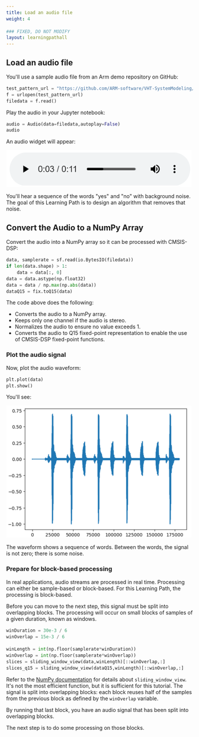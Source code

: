 ```yaml
---
title: Load an audio file
weight: 4

### FIXED, DO NOT MODIFY
layout: learningpathall
---
```


## Load an audio file

You'll use a sample audio file from an Arm demo repository on GitHub:

```python
test_pattern_url = "https://github.com/ARM-software/VHT-SystemModeling/blob/main/EchoCanceller/sounds/yesno.wav?raw=true"
f = urlopen(test_pattern_url)
filedata = f.read()
```

Play the audio in your Jupyter notebook:

```python
audio = Audio(data=filedata,autoplay=False)
audio
```

An audio widget will appear:

![audio widget alt-text#center](audiowidget.png "Audio widget")

You'll hear a sequence of the words "yes" and "no" with background noise. The goal of this Learning Path is to design an algorithm that removes that noise.

## Convert the Audio to a NumPy Array

Convert the audio into a NumPy array so it can be processed with CMSIS-DSP:

```python
data, samplerate = sf.read(io.BytesIO(filedata))
if len(data.shape) > 1:
    data = data[:, 0]
data = data.astype(np.float32)
data = data / np.max(np.abs(data))
dataQ15 = fix.toQ15(data)
```

The code above does the following:
- Converts the audio to a NumPy array.
- Keeps only one channel if the audio is stereo.
- Normalizes the audio to ensure no value exceeds 1.
- Converts the audio to Q15 fixed-point representation to enable the use of CMSIS-DSP fixed-point functions.

### Plot the audio signal

Now, plot the audio waveform:

```python
plt.plot(data)
plt.show()
```

You'll see:

![audio signal alt-text#center](signal.png "Audio signal")

The waveform shows a sequence of words. Between the words, the signal is not zero; there is some noise.

### Prepare for block-based processing

In real applications, audio streams are processed in real time. Processing can either be sample-based or block-based. For this Learning Path, the processing is block-based.

Before you can move to the next step, this signal must be split into overlapping blocks. The processing will occur on small blocks of samples of a given duration, known as windows.

```python
winDuration = 30e-3 / 6
winOverlap = 15e-3 / 6

winLength = int(np.floor(samplerate*winDuration))
winOverlap = int(np.floor(samplerate*winOverlap))
slices = sliding_window_view(data,winLength)[::winOverlap,:]
slices_q15 = sliding_window_view(dataQ15,winLength)[::winOverlap,:]
```

Refer to the [NumPy documentation](https://numpy.org/doc/stable/reference/generated/numpy.lib.stride_tricks.sliding_window_view.html) for details about `sliding_window_view`. It's not the most efficient function, but it is sufficient for this tutorial. The signal is split into overlapping blocks: each block reuses half of the samples from the previous block as defined by the `winOverlap` variable.

By running that last block, you have an audio signal that has been split into overlapping blocks. 

The next step is to do some processing on those blocks.

